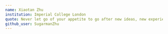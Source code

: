 ```yaml
---
name: Xiaotan Zhu
institution: Imperial College London
quote: Never let go of your appetite to go after new ideas, new experiences, and new adventures.
github_user: SugarmanZhu
---
```

